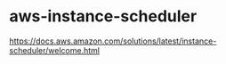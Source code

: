 # aws-instance-scheduler

https://docs.aws.amazon.com/solutions/latest/instance-scheduler/welcome.html
